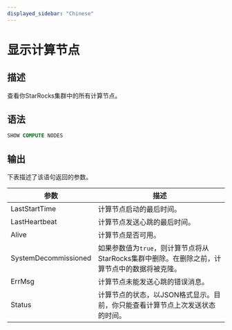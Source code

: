 ```yaml
---
displayed_sidebar: "Chinese"
---
```


# 显示计算节点

## 描述

查看你StarRocks集群中的所有计算节点。

## 语法

```SQL
SHOW COMPUTE NODES
```

## 输出

下表描述了该语句返回的参数。

| **参数**              | **描述**                           |
| -------------------- | ----------------------------------- |
| LastStartTime        | 计算节点启动的最后时间。                  |
| LastHeartbeat        | 计算节点发送心跳的最后时间。               |
| Alive                | 计算节点是否可用。                          |
| SystemDecommissioned | 如果参数值为`true`，则计算节点将从StarRocks集群中删除。在删除之前，计算节点中的数据将被克隆。 |
| ErrMsg               | 计算节点未能发送心跳的错误消息。                 |
| Status               | 计算节点的状态，以JSON格式显示。目前，你只能查看计算节点上次发送状态的时间。 |